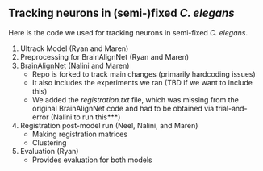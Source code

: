 ## Tracking neurons in (semi-)fixed _C. elegans_
Here is the code we used for tracking neurons in semi-fixed _C. elegans_.

1. Ultrack Model (Ryan and Maren)
2. Preprocessing for BrainAlignNet (Ryan and Maren)
3. [BrainAlignNet](https://github.com/nalinir/BrainAlignNet) (Nalini and Maren)
   * Repo is forked to track main changes (primarily hardcoding issues)
   * It also includes the experiments we ran (TBD if we want to include this)
   * We added the _registration.txt_ file, which was missing from the original BrainAlignNet code and had to be obtained via trial-and-error (Nalini to run this***)
5. Registration post-model run (Neel, Nalini, and Maren)
   * Making registration matrices
   * Clustering
6. Evaluation (Ryan)
   * Provides evaluation for both models
